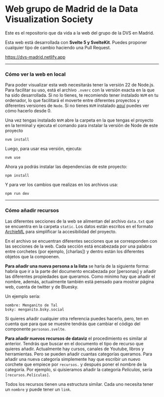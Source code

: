 # Web grupo de Madrid de la Data Visualization Society 

Este es el repositorio que da vida a la web del grupo de la DVS en Madrid. 

Esta web está desarrollada con **Svelte 5 y SvelteKit**. Puedes proponer cualquier tipo de cambio haciendo una Pull Request.

https://dvs-madrid.netlify.app 

---
### Cómo ver la web en local

Para poder visualizar esta web necesitarás tener la versión 22 de Node.js. Para facilitar su uso, está el archivo `.nvmrc` con la versión exacta en la que ha sido desarrollada. Si no lo tienes, te recomiendo tener instalado `NVM` en tu ordenador, lo que facilitará el moverte entre diferentes proyectos y diferentes versiones de `Node`. Si no tienes `NVM` instalado [aquí](https://medium.com/@priscillashamin/how-to-install-and-configure-nvm-on-mac-os-43e3366c75a6) puedes ver cómo hacerlo desde 0.

Una vez tengas instalado `NVM` abre la carpeta en la que tengas el proyecto en la terminal y ejecuta el comando para instalar la versión de Node de este proyecto

```
nvm install
```

Luego, para usar esa versión, ejecuta:

```
nvm use
```

Ahora ya podrás instalar las dependencias de este proyecto:

```
npm install
```

Y para ver los cambios que realizas en los archivos usa:

```
npm run dev
```
---
### Cómo añadir recursos


Las diferentes secciones de la web se alimentan del archivo `data.txt` que se encuentra en la carpeta `static`. Los datos están escritos en el formato [ArchieML](https://archieml.org/) para simplificar la accesibilidad del proyecto.

En el archivo se encuentran diferentes secciones que se corresponden con las secciones de la web. Cada sección está encabezada por una palabra entre corchetes (por ejemplo, [charlas]) y dentro están los diferentes objetos que la compoenen. 

**Para añadir una nueva persona a la lista** se haría de la siguiente forma: habría que ir a la parte del documento encabezada por [personas] y añadir las diferentes propiedades que queramos. Como mínimo hay que añadir el nombre, además, actualmente también está pensado para mostrar página web, cuenta de twitter y de Bluesky. 

Un ejemplo sería:

```
nombre: Menganito de Tal
bsky: menganito.bsky.social
```

Si quieres añadir cualquier otra referencia puedes hacerlo, pero, ten en cuenta que para que se muestre tendrás que cambiar el código del componente `personas.svelte`.


**Para añadir nuevos recursos de dataviz** el procedimiento es similar al anterior. Tendrás que buscar en el documento el tipo de recurso que quieres añadir. Actualmente hay cursos, canales de Youtube, libros y herramientas. Pero se pueden añadir cuantas categorías queramos. Para añadir una nueva categoría simplemente hay que escribir un nuevo corchete que empiece por `recursos.` y después poner el nombre de la categoría. Por ejemplo, si quisieramos añadir la categoría *Películas*, sería `[recursos.Películas]`.

Todos los recursos tienen una estructura similar. Cada uno necesita tener un `nombre` y puede tener un `link`.
